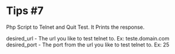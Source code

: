# Tips #7
Php Script to Telnet and Quit Test. It Prints the response.

desired_url - The url you like to test telnet to. Ex: teste.domain.com
desired_port - The port from the url you like to test telnet to. Ex: 25